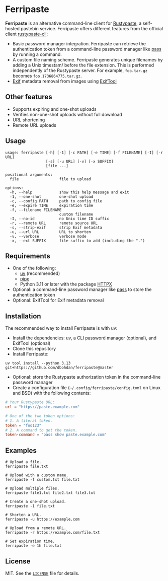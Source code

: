 # Ferripaste

**Ferripaste** is an alternative command-line client for [Rustypaste](https://github.com/orhun/rustypaste),
a self-hosted pastebin service.
Ferripaste offers different features from the official client [rustypaste-cli](https://github.com/orhun/rustypaste-cli):

- Basic password manager integration.
  Ferripaste can retrieve the authentication token from a command-line password manager like [pass](https://www.passwordstore.org/) by running a command.
- A custom file naming scheme.
  Ferripaste generates unique filenames by adding a Unix timestam/ before the file extension.
  This is performed independently of the Rustypaste server.
  For example, `foo.tar.gz` becomes `foo.1736864775.tar.gz`.
- [Exif](https://en.wikipedia.org/wiki/Exif) metadata removal from images using [ExifTool](https://en.wikipedia.org/wiki/ExifTool)

## Other features

- Supports expiring and one-shot uploads
- Verifies non-one-shot uploads without full download
- URL shortening
- Remote URL uploads

## Usage

```none
usage: ferripaste [-h] [-1] [-c PATH] [-e TIME] [-f FILENAME] [-I] [-r URL]
                  [-s] [-u URL] [-v] [-x SUFFIX]
                  [file ...]

positional arguments:
  file                  file to upload

options:
  -h, --help            show this help message and exit
  -1, --one-shot        one-shot upload
  -c, --config PATH     path to config file
  -e, --expire TIME     expiration time
  -f, --filename FILENAME
                        custom filename
  -I, --no-id           no Unix time ID suffix
  -r, --remote URL      remote source URL
  -s, --strip-exif      strip Exif metadata
  -u, --url URL         URL to shorten
  -v, --verbose         verbose mode
  -x, --ext SUFFIX      file suffix to add (including the ".")
```

## Requirements

- One of the following:
  - [uv](https://docs.astral.sh/uv/) (recommended)
  - [pipx](https://pipx.pypa.io/)
  - Python 3.11 or later with the package [HTTPX](https://www.python-httpx.org/)
- Optional: a command-line password manager like [pass](https://en.wikipedia.org/wiki/Pass_(software)) to store the authentication token
- Optional: ExifTool for Exif metadata removal

## Installation

The recommended way to install Ferripaste is with uv:

- Install the dependencies: uv, a CLI password manager (optional), and ExifTool (optional)
- Clone this repository
- Install Ferripaste:

```shell
uv tool install --python 3.13 git+https://github.com/dbohdan/ferripaste@master
```

- Optional: store the Rustypaste authorization token in the command-line password manager
- Create a configuration file (`~/.config/ferripaste/config.toml` on Linux and BSD) with the following contents:

```toml
# Your Rustypaste URL:
url = "https://paste.example.com"

# One of the two token options:
# 1. A literal token.
token = "foo123"
# 2. A command to get the token.
token-command = "pass show paste.example.com"
```

## Examples

```shell
# Upload a file.
ferripaste file.txt

# Upload with a custom name.
ferripaste -f custom.txt file.txt

# Upload multiple files.
ferripaste file1.txt file2.txt file3.txt

# Create a one-shot upload.
ferripaste -1 file.txt

# Shorten a URL.
ferripaste -u https://example.com

# Upload from a remote URL.
ferripaste -r https://example.com/file.txt

# Set expiration time.
ferripaste -e 1h file.txt
```

## License

MIT.
See the [`LICENSE`](LICENSE) file for details.
